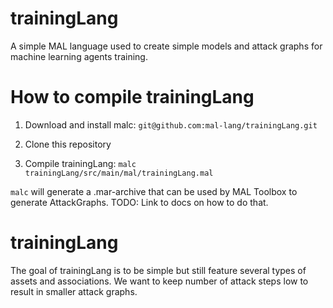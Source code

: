 # trainingLang
A simple MAL language used to create simple models and attack graphs for machine learning agents training.

# How to compile trainingLang

1. Download and install malc: `git@github.com:mal-lang/trainingLang.git`

2. Clone this repository

3. Compile trainingLang: `malc trainingLang/src/main/mal/trainingLang.mal`

`malc` will generate a .mar-archive that can be used by MAL Toolbox to generate AttackGraphs.
TODO: Link to docs on how to do that.

# trainingLang
The goal of trainingLang is to be simple but still feature several types of assets and associations.
We want to keep number of attack steps low to result in smaller attack graphs.
